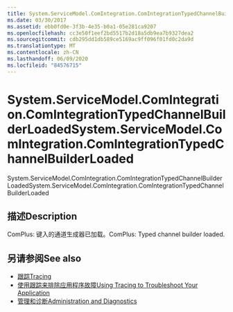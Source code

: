 ```yaml
---
title: System.ServiceModel.ComIntegration.ComIntegrationTypedChannelBuilderLoaded
ms.date: 03/30/2017
ms.assetid: ebb0fd0e-3f3b-4e35-b0a1-05e281ca9207
ms.openlocfilehash: cc3e50f1eef2bd5517b2d18a5db9ea7b9327dea2
ms.sourcegitcommit: cdb295dd1db589ce5169ac9ff096f01fd0c2da9d
ms.translationtype: MT
ms.contentlocale: zh-CN
ms.lasthandoff: 06/09/2020
ms.locfileid: "84576715"
---
```

# <a name="systemservicemodelcomintegrationcomintegrationtypedchannelbuilderloaded"></a><span data-ttu-id="61739-102">System.ServiceModel.ComIntegration.ComIntegrationTypedChannelBuilderLoaded</span><span class="sxs-lookup"><span data-stu-id="61739-102">System.ServiceModel.ComIntegration.ComIntegrationTypedChannelBuilderLoaded</span></span>
<span data-ttu-id="61739-103">System.ServiceModel.ComIntegration.ComIntegrationTypedChannelBuilderLoaded</span><span class="sxs-lookup"><span data-stu-id="61739-103">System.ServiceModel.ComIntegration.ComIntegrationTypedChannelBuilderLoaded</span></span>  
  
## <a name="description"></a><span data-ttu-id="61739-104">描述</span><span class="sxs-lookup"><span data-stu-id="61739-104">Description</span></span>  
 <span data-ttu-id="61739-105">ComPlus: 键入的通道生成器已加载。</span><span class="sxs-lookup"><span data-stu-id="61739-105">ComPlus: Typed channel builder loaded.</span></span>  
  
## <a name="see-also"></a><span data-ttu-id="61739-106">另请参阅</span><span class="sxs-lookup"><span data-stu-id="61739-106">See also</span></span>

- [<span data-ttu-id="61739-107">跟踪</span><span class="sxs-lookup"><span data-stu-id="61739-107">Tracing</span></span>](index.md)
- [<span data-ttu-id="61739-108">使用跟踪来排除应用程序故障</span><span class="sxs-lookup"><span data-stu-id="61739-108">Using Tracing to Troubleshoot Your Application</span></span>](using-tracing-to-troubleshoot-your-application.md)
- [<span data-ttu-id="61739-109">管理和诊断</span><span class="sxs-lookup"><span data-stu-id="61739-109">Administration and Diagnostics</span></span>](../index.md)

